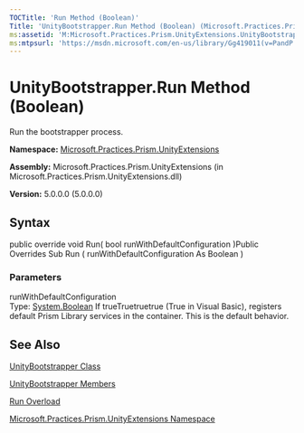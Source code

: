 ```yaml
---
TOCTitle: 'Run Method (Boolean)'
Title: 'UnityBootstrapper.Run Method (Boolean) (Microsoft.Practices.Prism.UnityExtensions)'
ms:assetid: 'M:Microsoft.Practices.Prism.UnityExtensions.UnityBootstrapper.Run(System.Boolean)'
ms:mtpsurl: 'https://msdn.microsoft.com/en-us/library/Gg419011(v=PandP.50)'
---
```



# UnityBootstrapper.Run Method (Boolean)

Run the bootstrapper process.

**Namespace:** [Microsoft.Practices.Prism.UnityExtensions](https://msdn.microsoft.com/library/microsoft.practices.prism.unityextensions)
**Assembly:** Microsoft.Practices.Prism.UnityExtensions (in Microsoft.Practices.Prism.UnityExtensions.dll)

**Version:** 5.0.0.0 (5.0.0.0)

## Syntax

public override void Run( bool runWithDefaultConfiguration )Public Overrides Sub Run ( runWithDefaultConfiguration As Boolean )

### Parameters

runWithDefaultConfiguration  
Type: [System.Boolean](http://msdn.microsoft.com/en-us/library/a28wyd50)
If trueTruetruetrue (True in Visual Basic), registers default Prism Library services in the container. This is the default behavior.

## See Also

[UnityBootstrapper Class](https://msdn.microsoft.com/library/microsoft.practices.prism.unityextensions.unitybootstrapper)

[UnityBootstrapper Members](https://msdn.microsoft.com/allmembers.t:microsoft.practices.prism.unityextensions.unitybootstrapper)

[Run Overload](https://msdn.microsoft.com/overload:microsoft.practices.prism.unityextensions.unitybootstrapper.run)

[Microsoft.Practices.Prism.UnityExtensions Namespace](https://msdn.microsoft.com/library/microsoft.practices.prism.unityextensions)
